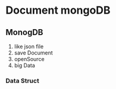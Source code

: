 # Document mongoDB
## MonogDB
1. like json file
2. save Document
3. openSource
4. big Data 
### Data Struct
